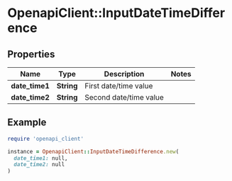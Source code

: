 # OpenapiClient::InputDateTimeDifference

## Properties

| Name | Type | Description | Notes |
| ---- | ---- | ----------- | ----- |
| **date_time1** | **String** | First date/time value |  |
| **date_time2** | **String** | Second date/time value |  |

## Example

```ruby
require 'openapi_client'

instance = OpenapiClient::InputDateTimeDifference.new(
  date_time1: null,
  date_time2: null
)
```


